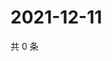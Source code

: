 # 2021-12-11

共 0 条

<!-- BEGIN WEIBO -->
<!-- 最后更新时间 Sat Dec 11 2021 07:14:20 GMT+0800 (China Standard Time) -->

<!-- END WEIBO -->

